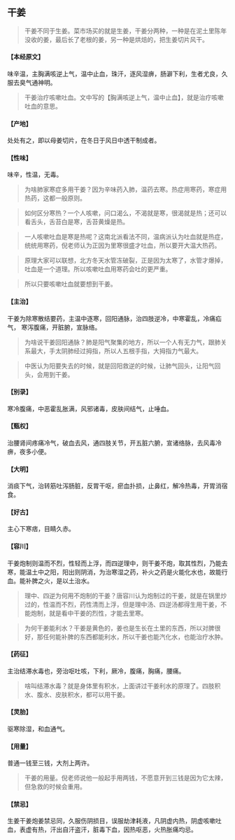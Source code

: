 ## 干姜

> 干姜不同于生姜。菜市场买的就是生姜，干姜分两种，一种是在泥土里陈年没收的姜，最后长了老根的姜，另一种是烘焙的，把生姜切片风干。

#### 【本经原文】
味辛温，主胸满咳逆上气，温中止血，珠汗，逐风湿痹，肠澼下利，生者尤良，久服去臭气通神明。

> 干姜治疗咳嗽吐血。文中写的【胸满咳逆上气，温中止血】，就是治疗咳嗽吐血的意思。

#### 【产地】
处处有之，即以母姜切片，在冬日于风日中透干制成者。
#### 【性味】
味辛，性温，无毒。

> 为啥肺家寒症多用干姜？因为辛味药入肺，温药去寒。热症用寒药，寒症用热药，这都一般原则。

> 如何区分寒热？‍‍‍‍一个人咳嗽，问口渴么，不渴就是寒，很渴就是热；还可以看舌头，舌苔白是寒，舌苔黄燥是热。

> 一人咳嗽吐血是寒是热呢？这南北派看法不同，温病派认为吐血就是热症，统统用寒药，倪老师认为正因为里寒很盛才吐血，所以要开大温大热药。

> 原理大家可以联想，北方冬天水管冻破裂，正是因为太寒了，水管才爆掉，吐血是一个道理。所以咳嗽吐血用寒药会吐的更严重。

> 所以只要咳嗽吐血就要想到干姜。

#### 【主治】
干姜为除寒散结要药，主温中逐寒，回阳通脉，治四肢逆冷，中寒霍乱，冷痛疝气，
寒泻腹痛，开脏腑，宣脉络。

> 为啥说干姜回阳通脉？肺是阳气聚集的地方，所以一个人有无力气，跟肺关系最大，手太阴肺经过拇指，所以人五根手指，大拇指力气最大。

> 中医认为阳要失去的时候，就是回阳救逆的时候，让肺气回头，让阳气回头，会用到干姜。

#### 【别录】
寒冷腹痛，中恶霍乱胀满，风邪诸毒，皮肤间结气，止唾血。
#### 【甄权】
治腰肾间疼痛冷气，破血去风，通四肢关节，开五脏六腑，宣诸络脉，去风毒冷痹，夜多小便。
#### 【大明】
消痰下气，治转筋吐泻肠脏，反胃干呕，瘀血扑损，止鼻红，解冷热毒，开胃消宿食。
#### 【好古】
主心下寒痞，目睛久赤。
#### 【容川】
干姜炮制则温而不烈，性轻而上浮，而四逆理中，则干姜不炮，取其性烈，乃能去寒，能温土中之阳，阳出则阴消，为治寒湿之药，补火之药是火能化水也，故能行血。能补脾之火，是以土治水。

> 理中、四逆为何用不炮制的干姜？唐容川认为炮制过的干姜，就是在锅里炒过的，性温而不烈，药性清而上浮，但是理中汤、四逆汤都得生用干姜，不能炮制，就是看中干姜的烈性，才能去里寒。

> 为何干姜能利水？干姜是黄色的，姜也是生长在土里的东西，所以对脾很好，那任何能补脾的东西都能利水，所以干姜也能汽化水，也能治疗水肿。

#### 【药征】
主治结滞水毒也，旁治呕吐咳，下利，厥冷，腹痛，胸痛，腰痛。

> 啥叫结滞水毒？就是身体里有积水，上面讲过干姜利水的原理了。四肢积水、腹水、皮肤积水，都可以用干姜。

#### 【灵胎】
驱寒除湿，和血通气。
#### 【用量】
普通一钱至三钱，大剂上两许。

> 干姜的用量。倪老师说他一般起手用两钱，不愿意开到三钱是因为它太辣，但急救的时候会重用。

#### 【禁忌】
生姜干姜炮姜禁忌同，久服伤阴损目，误服劫津耗液，凡阴虚内热，阴虚咳嗽吐血，表虚有热，汗出自汗盗汗，脏毒下血，因热呕恶，火热胀痛均忌。